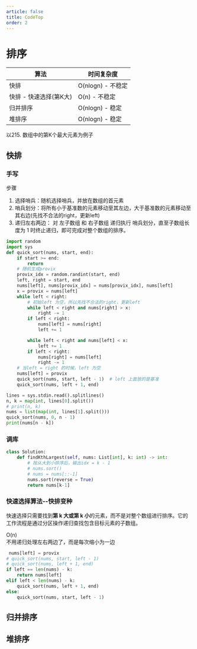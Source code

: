 ```yaml
---
article: false
title: CodeTop
order: 2
---
```


# 排序

| 算法                   | 时间复杂度        |
| ---------------------- | ----------------- |
| 快排                   | O(nlogn) - 不稳定 |
| 快排 - 快速选择(第K大) | O(n) - 不稳定     |
| 归并排序               | O(nlogn) - 稳定   |
| 堆排序                 | O(nlogn) - 稳定   |

以215. 数组中的第K个最大元素为例子


## 快排
### 手写

步骤

1. 选择哨兵：随机选择哨兵，并放在数组的首元素
2. 哨兵划分：将所有小于基准数的元素移动至其左边，大于基准数的元素移动至其右边(先找不合法的right，更新left)
3. 递归左右两边： 对 左子数组 和 右子数组 递归执行 哨兵划分，直至子数组长度为 1 时终止递归，即可完成对整个数组的排序。

```python
import random
import sys
def quick_sort(nums, start, end):
    if start >= end:
        return 
    # 随机生成provix
    provix_idx = random.randint(start, end)
    left, right = start, end
    nums[left], nums[provix_idx] = nums[provix_idx], nums[left]
    x = provix = nums[left]
    while left < right:
        # 初始left 为空，所以先找不合法的right，更新left
        while left < right and nums[right] > x:
            right -= 1
        if left < right:
            nums[left] = nums[right]
            left += 1

        while left < right and nums[left] < x:
            left += 1
        if left < right:
            nums[right] = nums[left]
            right -= 1
    # 当left = right 的时候，left 为空
    nums[left] = provix
    quick_sort(nums, start, left - 1)  # left 上面放的是基准
    quick_sort(nums, left + 1, end)

lines = sys.stdin.read().splitlines()
n, k = map(int, lines[0].split())
# print(n, k)
nums = list(map(int, lines[1].split()))
quick_sort(nums, 0, n - 1)
print(nums[n - k])

```
### 调库
```python
class Solution:
    def findKthLargest(self, nums: List[int], k: int) -> int:
        # 按从大到小排序后，输出idx = k - 1
        # nums.sort()
        # nums = nums[::-1]
        nums.sort(reverse = True)
        return nums[k-1]
```
### 快速选择算法--快排变种

快速选择只需要找到**第 k 大或第 k 小**的元素，而不是对整个数组进行排序。它的工作流程是通过分区操作递归查找包含目标元素的子数组。</br>

O(n)</br>
不用递归处理左右两边了，而是每次缩小为一边

```python
 nums[left] = provix 
# quick_sort(nums, start, left - 1)
# quick_sort(nums, left + 1, end)
if left == len(nums) - k:
	return nums[left]
elif left < len(nums) - k:
	quick_sort(nums, left + 1, end)
else:
	quick_sort(nums, start, left - 1)
```
## 归并排序



## 堆排序